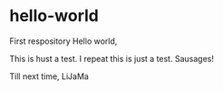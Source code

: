 # hello-world
First respository 
Hello world,

This is hust a test. I repeat this is just a test. Sausages!

Till next time,
LiJaMa

